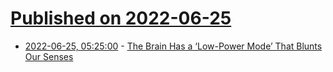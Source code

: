 # [Published on 2022-06-25](index.md)

* [2022-06-25, 05:25:00](https://soylentnews.org/article.pl?sid=22/06/24/0127250&from=rss) - [The Brain Has a ‘Low-Power Mode’ That Blunts Our Senses](https://soylentnews.org/article.pl?sid=22/06/24/0127250&from=rss)
